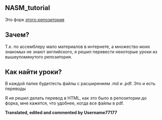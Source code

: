 ## NASM_tutorial

Это форк [этого репозитория](https://github.com/he-mat/better_tutorial)

## Зачем?

 Т.к. по ассемблеру мало материалов в интернете, а множество моих знакомых не знают английского, я решил перевести некоторые уроки из вышеупомянутого репозитория.
 
## Как найти уроки?

В каждой папке будет/есть файлы с расширением .md и .pdf. Это и есть переводы

Я не решил делать перевод в HTML, как это было в репозитории до форка, мне кажется, что удобнее, когда все файлы в pdf.

**Translated, edited and commented by Username77177**
